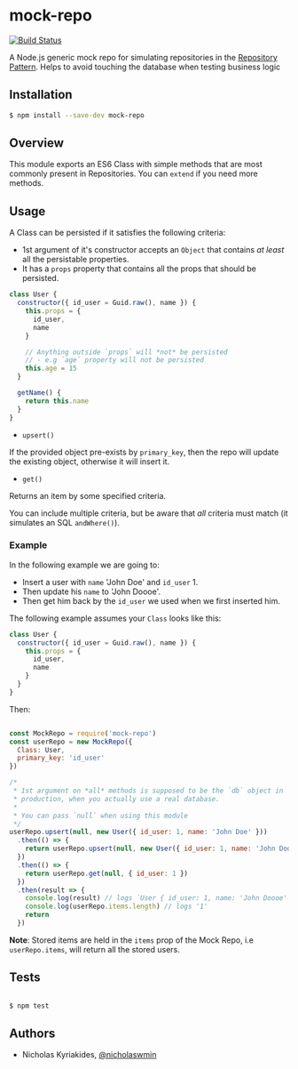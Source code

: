 # mock-repo

[![Build Status](https://travis-ci.org/nicholaswmin/mock-repo.svg?branch=master)](https://travis-ci.org/nicholaswmin/mock-repo)

A Node.js generic mock repo for simulating repositories in the
[Repository Pattern][1]. Helps to avoid touching the database when testing
business logic

## Installation

```bash
$ npm install --save-dev mock-repo
```

## Overview

This module exports an ES6 Class with simple methods that are most commonly
present in Repositories. You can `extend` if you need more methods.

## Usage

A Class can be persisted if it satisfies the following criteria:

- 1st argument of it's constructor accepts an `Object` that contains
  *at least* all the persistable properties.
- It has a `props` property that contains all the props that should be
  persisted.

```javascript
class User {
  constructor({ id_user = Guid.raw(), name }) {
    this.props = {
      id_user,
      name
    }

    // Anything outside `props` will *not* be persisted
    // - e.g `age` property will not be persisted
    this.age = 15
  }

  getName() {
    return this.name
  }
}
```

- `upsert()`

If the provided object pre-exists by `primary_key`, then the repo will update
the existing object, otherwise it will insert it.

- `get()`

Returns an item by some specified criteria.

You can include multiple criteria,
but be aware that *all* criteria must match (it simulates an SQL `andWhere()`).

### Example

In the following example we are going to:

- Insert a user with `name` 'John Doe' and `id_user` 1.
- Then update his `name` to 'John Doooe'.
- Then get him back by the `id_user` we used when we first inserted him.

The following example assumes your `Class` looks like this:

```javascript
class User {
  constructor({ id_user = Guid.raw(), name }) {
    this.props = {
      id_user,
      name
    }
  }
}
```

Then:

```javascript

const MockRepo = require('mock-repo')
const userRepo = new MockRepo({
  Class: User,
  primary_key: 'id_user'
})

/*
 * 1st argument on *all* methods is supposed to be the `db` object in
 * production, when you actually use a real database.
 *
 * You can pass `null` when using this module
 */
userRepo.upsert(null, new User({ id_user: 1, name: 'John Doe' }))
  .then(() => {
    return userRepo.upsert(null, new User({ id_user: 1, name: 'John Doooe' }))
  })
  .then(() => {
    return userRepo.get(null, { id_user: 1 })
  })
  .then(result => {
    console.log(result) // logs `User { id_user: 1, name: 'John Doooe' }`
    console.log(userRepo.items.length) // logs '1'
    return
  })
```

**Note**: Stored items are held in the `items` prop of the Mock Repo, i.e
`userRepo.items`, will return all the stored users.

## Tests

```bash

$ npm test

```

## Authors

- Nicholas Kyriakides, [@nicholaswmin][2]

[1]: https://martinfowler.com/eaaCatalog/repository.html
[2]: https://github.com/nicholaswmin
